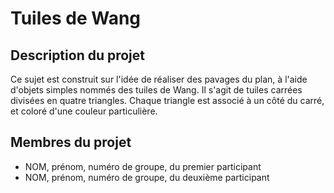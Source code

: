 # Tuiles de Wang

## Description du projet

Ce sujet est construit sur l'idée de réaliser des pavages du plan, à l'aide d'objets simples nommés des tuiles de Wang. Il s'agit de tuiles carrées divisées en quatre triangles. Chaque triangle est associé à un côté du carré, et coloré d'une couleur particulière.

## Membres du projet

- NOM, prénom, numéro de groupe, du premier participant
- NOM, prénom, numéro de groupe, du deuxième participant

